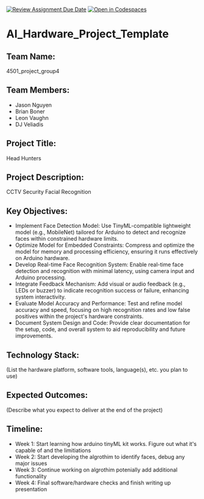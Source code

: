 [![Review Assignment Due Date](https://classroom.github.com/assets/deadline-readme-button-22041afd0340ce965d47ae6ef1cefeee28c7c493a6346c4f15d667ab976d596c.svg)](https://classroom.github.com/a/Buol6fpg)
[![Open in Codespaces](https://classroom.github.com/assets/launch-codespace-2972f46106e565e64193e422d61a12cf1da4916b45550586e14ef0a7c637dd04.svg)](https://classroom.github.com/open-in-codespaces?assignment_repo_id=16838356)

# AI_Hardware_Project_Template

## Team Name: 
4501_project_group4

## Team Members:
- Jason Nguyen
- Brian Boner
- Leon Vaughn
- DJ Veliadis

## Project Title:
Head Hunters

## Project Description:
CCTV Security Facial Recognition

## Key Objectives:
- Implement Face Detection Model: Use TinyML-compatible lightweight model (e.g., MobileNet) tailored for Arduino to detect and recognize faces within constrained hardware limits.
- Optimize Model for Embedded Constraints: Compress and optimize the model for memory and processing efficiency, ensuring it runs effectively on Arduino hardware.
- Develop Real-time Face Recognition System: Enable real-time face detection and recognition with minimal latency, using camera input and Arduino processing.
- Integrate Feedback Mechanism: Add visual or audio feedback (e.g., LEDs or buzzer) to indicate recognition success or failure, enhancing system interactivity.
- Evaluate Model Accuracy and Performance: Test and refine model accuracy and speed, focusing on high recognition rates and low false positives within the project's hardware constraints.
- Document System Design and Code: Provide clear documentation for the setup, code, and overall system to aid reproducibility and future improvements.

## Technology Stack:
(List the hardware platform, software tools, language(s), etc. you plan to use)

## Expected Outcomes:
(Describe what you expect to deliver at the end of the project)

## Timeline:
- Week 1: Start learning how arduino tinyML kit works. Figure out what it's capable of and the limitiations 
- Week 2: Start developing the algrothim to identify faces, debug any major issues 
- Week 3: Continue working on algrothim potenially add additional functionality
- Week 4: Final software/hardware checks and finish writing up presentation
